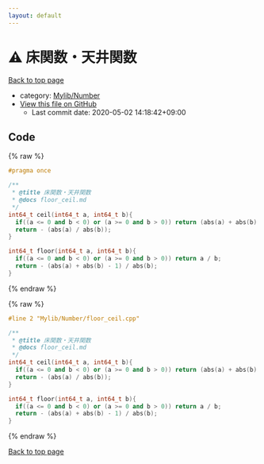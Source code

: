 ```yaml
---
layout: default
---
```


<!-- mathjax config similar to math.stackexchange -->
<script type="text/javascript" async
  src="https://cdnjs.cloudflare.com/ajax/libs/mathjax/2.7.5/MathJax.js?config=TeX-MML-AM_CHTML">
</script>
<script type="text/x-mathjax-config">
  MathJax.Hub.Config({
    TeX: { equationNumbers: { autoNumber: "AMS" }},
    tex2jax: {
      inlineMath: [ ['$','$'] ],
      processEscapes: true
    },
    "HTML-CSS": { matchFontHeight: false },
    displayAlign: "left",
    displayIndent: "2em"
  });
</script>

<script type="text/javascript" src="https://cdnjs.cloudflare.com/ajax/libs/jquery/3.4.1/jquery.min.js"></script>
<script src="https://cdn.jsdelivr.net/npm/jquery-balloon-js@1.1.2/jquery.balloon.min.js" integrity="sha256-ZEYs9VrgAeNuPvs15E39OsyOJaIkXEEt10fzxJ20+2I=" crossorigin="anonymous"></script>
<script type="text/javascript" src="../../../assets/js/copy-button.js"></script>
<link rel="stylesheet" href="../../../assets/css/copy-button.css" />


# :warning: 床関数・天井関数

<a href="../../../index.html">Back to top page</a>

* category: <a href="../../../index.html#5fda78fda98ef9fc0f87c6b50d529f19">Mylib/Number</a>
* <a href="{{ site.github.repository_url }}/blob/master/Mylib/Number/floor_ceil.cpp">View this file on GitHub</a>
    - Last commit date: 2020-05-02 14:18:42+09:00




## Code

<a id="unbundled"></a>
{% raw %}
```cpp
#pragma once

/**
 * @title 床関数・天井関数
 * @docs floor_ceil.md
 */
int64_t ceil(int64_t a, int64_t b){
  if((a <= 0 and b < 0) or (a >= 0 and b > 0)) return (abs(a) + abs(b) - 1) / abs(b);
  return - (abs(a) / abs(b));
}

int64_t floor(int64_t a, int64_t b){
  if((a <= 0 and b < 0) or (a >= 0 and b > 0)) return a / b;
  return - (abs(a) + abs(b) - 1) / abs(b);
}

```
{% endraw %}

<a id="bundled"></a>
{% raw %}
```cpp
#line 2 "Mylib/Number/floor_ceil.cpp"

/**
 * @title 床関数・天井関数
 * @docs floor_ceil.md
 */
int64_t ceil(int64_t a, int64_t b){
  if((a <= 0 and b < 0) or (a >= 0 and b > 0)) return (abs(a) + abs(b) - 1) / abs(b);
  return - (abs(a) / abs(b));
}

int64_t floor(int64_t a, int64_t b){
  if((a <= 0 and b < 0) or (a >= 0 and b > 0)) return a / b;
  return - (abs(a) + abs(b) - 1) / abs(b);
}

```
{% endraw %}

<a href="../../../index.html">Back to top page</a>

